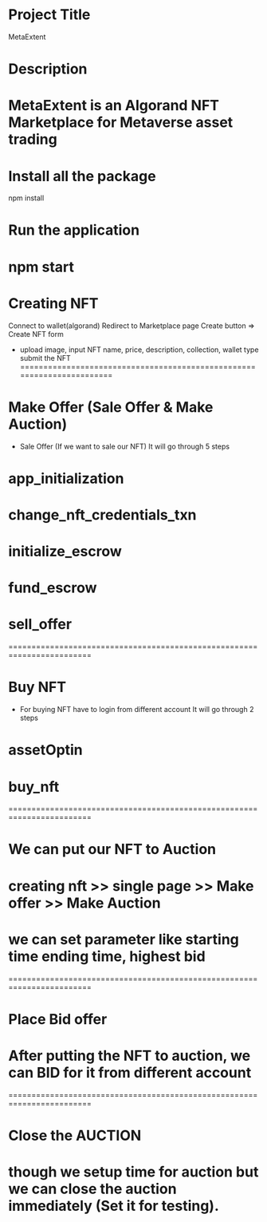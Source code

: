 # Project Title
MetaExtent
# Description
MetaExtent is an Algorand NFT Marketplace for Metaverse asset trading
======================================================================
# Install all the package
npm install
# Run the application
npm start
======================================================================
# Creating NFT
Connect to wallet(algorand)
Redirect to Marketplace page
Create button => Create NFT form
* upload image, input NFT name, price, description, collection, wallet type
submit the NFT
=======================================================================
# Make Offer (Sale Offer & Make Auction)
* Sale Offer (If we want to sale our NFT)
It will go through 5 steps
# app_initialization 
# change_nft_credentials_txn
# initialize_escrow
# fund_escrow
# sell_offer
========================================================================
# Buy NFT
* For buying NFT have to login from different account
It will go through 2 steps
# assetOptin
# buy_nft

========================================================================
# We can put our NFT to Auction
#  creating nft >>  single page >> Make offer >> Make Auction 
# we can set parameter like starting time ending time, highest bid 

========================================================================
# Place Bid offer
# After putting the NFT to auction, we can BID for it from different account
========================================================================
# Close the AUCTION
# though we setup time for auction but we can close the auction immediately (Set it for testing).
